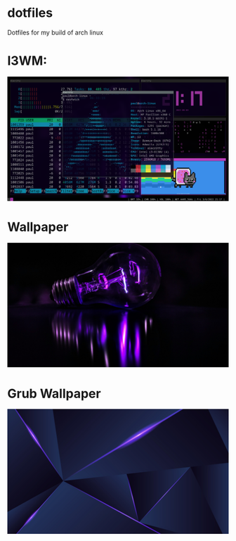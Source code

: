 # dotfiles
Dotfiles for my build of arch linux

# I3WM:
![i3wm rice](./images/i3.png)

# Wallpaper
![purple turbulence](./images/bulb.jpg)

# Grub Wallpaper
![purple blocks](./images/grub.png)
